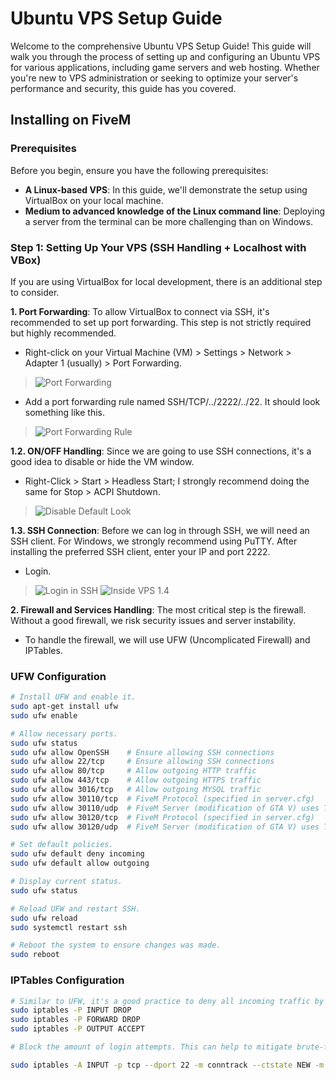 # Ubuntu VPS Setup Guide

Welcome to the comprehensive Ubuntu VPS Setup Guide! This guide will walk you through the process of setting up and configuring an Ubuntu VPS for various applications, including game servers and web hosting. Whether you're new to VPS administration or seeking to optimize your server's performance and security, this guide has you covered.

## Installing on FiveM

### Prerequisites

Before you begin, ensure you have the following prerequisites:

- **A Linux-based VPS**: In this guide, we'll demonstrate the setup using VirtualBox on your local machine.
- **Medium to advanced knowledge of the Linux command line**: Deploying a server from the terminal can be more challenging than on Windows.

### Step 1: Setting Up Your VPS (SSH Handling + Localhost with VBox)

If you are using VirtualBox for local development, there is an additional step to consider.

**1. Port Forwarding**: To allow VirtualBox to connect via SSH, it's recommended to set up port forwarding. This step is not strictly required but highly recommended.

   - Right-click on your Virtual Machine (VM) > Settings > Network > Adapter 1 (usually) > Port Forwarding.
   > ![Port Forwarding](https://github.com/ferrnnaando/fivem-gameserver-setup/assets/77246868/d7229cd7-591c-4634-8857-f323aed2a4fa)

   - Add a port forwarding rule named SSH/TCP/../2222/../22. It should look something like this.
   > ![Port Forwarding Rule](https://github.com/ferrnnaando/fivem-gameserver-setup/assets/77246868/d57c42ac-1603-4e69-bf1e-97bb0f735b01)

**1.2. ON/OFF Handling**: Since we are going to use SSH connections, it's a good idea to disable or hide the VM window.

   - Right-Click > Start > Headless Start; I strongly recommend doing the same for Stop > ACPI Shutdown.
   > ![Disable Default Look](https://github.com/ferrnnaando/fivem-gameserver-setup/assets/77246868/618baada-35f9-415c-9d71-9cd5cfc9569a)

**1.3. SSH Connection**: Before we can log in through SSH, we will need an SSH client. For Windows, we strongly recommend using PuTTY. After installing the preferred SSH client, enter your IP and port 2222.

   - Login.
   > ![Login in SSH](https://github.com/ferrnnaando/fivem-gameserver-setup/assets/77246868/b048e1d9-1d41-43cf-ab50-d7854533b679)
   > ![Inside VPS 1.4](https://github.com/ferrnnaando/fivem-gameserver-setup/assets/77246868/54109be2-ae7c-44d2-9dce-49953ca42044)

**2. Firewall and Services Handling**: The most critical step is the firewall. Without a good firewall, we risk security issues and server instability.

   - To handle the firewall, we will use UFW (Uncomplicated Firewall) and IPTables.

   ### UFW Configuration
   ```bash
   # Install UFW and enable it.
   sudo apt-get install ufw
   sudo ufw enable

   # Allow necessary ports.
   sudo ufw status
   sudo ufw allow OpenSSH    # Ensure allowing SSH connections
   sudo ufw allow 22/tcp     # Ensure allowing SSH connections
   sudo ufw allow 80/tcp     # Allow outgoing HTTP traffic
   sudo ufw allow 443/tcp    # Allow outgoing HTTPS traffic
   sudo ufw allow 3016/tcp   # Allow outgoing MYSQL traffic
   sudo ufw allow 30110/tcp  # FiveM Protocol (specified in server.cfg)
   sudo ufw allow 30110/udp  # FiveM Server (modification of GTA V) uses TCP ports 30120 and 30110.
   sudo ufw allow 30120/tcp  # FiveM Protocol (specified in server.cfg)
   sudo ufw allow 30120/udp  # FiveM Server (modification of GTA V) uses TCP ports 30120 and 30110.

   # Set default policies.
   sudo ufw default deny incoming
   sudo ufw default allow outgoing

   # Display current status.
   sudo ufw status

   # Reload UFW and restart SSH.
   sudo ufw reload
   sudo systemctl restart ssh

   # Reboot the system to ensure changes was made.
   sudo reboot
```

### IPTables Configuration
```bash
# Similar to UFW, it's a good practice to deny all incoming traffic by default and only allow the specific services and ports that you need. You can do this with the following rules:
sudo iptables -P INPUT DROP
sudo iptables -P FORWARD DROP
sudo iptables -P OUTPUT ACCEPT

# Block the amount of login attempts. This can help to mitigate brute-force password attacks and other else. Why your VPS should have more than 3 persons on it? This is very confusing, bad-practice. Just remember to have smart workers that doesnt have to relogin each minute.

sudo iptables -A INPUT -p tcp --dport 22 -m conntrack --ctstate NEW -m limit --limit 3/min --limit-burst 3 -j ACCEPT
```
